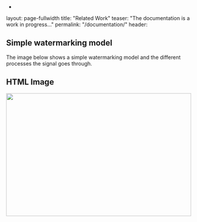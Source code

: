 -
layout: page-fullwidth
title: "Related Work"
teaser: "The documentation is a work in progress..."
permalink: "/documentation/"
header:





## Simple watermarking model 

The image below shows a simple watermarking model and the different processes the signal goes through.
<html>
<body>

<h2>HTML Image</h2>
<img src="design.png"  width="500" height="333">

</body>
</html>

